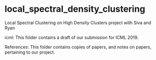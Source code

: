 # local_spectral_density_clustering
Local Spectral Clustering on High Density Clusters project with Siva and Ryan

icml: This folder contains a draft of our submission for ICML 2019.

References: This folder contains copies of papers, and notes on papers, pertaining to our project.
